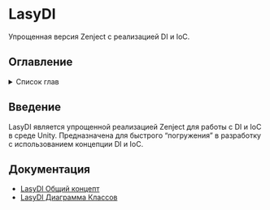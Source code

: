 # LasyDI
Упрощенная версия Zenject с реализацией DI и IoC.

## Оглавление

<details>
<summary>Список глав</summary>
- [Введение](#введение)
- [Документация](#документация)
</details>

## Введение

LasyDI является упрощенной реализацией Zenject для работы с DI и IoC в среде Unity. Предназначена для быстрого “погружения” в разработку с использованием концепции DI и IoC. 

## Документация

- [LasyDI Общий концепт](https://drive.google.com/file/d/1OdIwK7-O2hIVJSBxtZjyR4al_4AqMZu3/view?usp=sharing) 
- [LasyDI Диаграмма Классов](https://drive.google.com/file/d/1sMltTYFAQrTW0ct4QIYRo5yYQsKM5a7i/view?usp=sharing)

